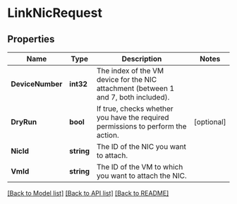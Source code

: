 # LinkNicRequest

## Properties

Name | Type | Description | Notes
------------ | ------------- | ------------- | -------------
**DeviceNumber** | **int32** | The index of the VM device for the NIC attachment (between 1 and 7, both included). | 
**DryRun** | **bool** | If true, checks whether you have the required permissions to perform the action. | [optional] 
**NicId** | **string** | The ID of the NIC you want to attach. | 
**VmId** | **string** | The ID of the VM to which you want to attach the NIC. | 

[[Back to Model list]](../README.md#documentation-for-models) [[Back to API list]](../README.md#documentation-for-api-endpoints) [[Back to README]](../README.md)


